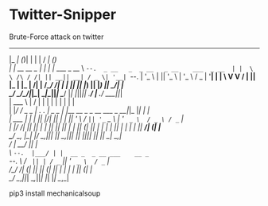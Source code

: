 # Twitter-Snipper



Brute-Force attack on twitter 




 _____            _  _    _                _____         _                           
|_   _|          (_)| |  | |              /  ___|       (_)                          
  | |  __      __ _ | |_ | |_   ___  _ __ \ `--.  _ __   _  _ __   _ __    ___  _ __ 
  | |  \ \ /\ / /| || __|| __| / _ \| '__| `--. \| '_ \ | || '_ \ | '_ \  / _ \| '__|
  | |   \ V  V / | || |_ | |_ |  __/| |   /\__/ /| | | || || |_) || |_) ||  __/| |   
__\_/_   \_/\_/__|_|_\__| \__|_\___||_|   \____/ |_| |_||_|| .__/ | .__/  \___||_|   
| ___ \       |  \/  |       | |                           | |    | |      | |       
| |_/ / _   _ | .  . | _   _ | |__    __ _  _ __ ___   _ __|_|_   |_|_   __| |       
| ___ \| | | || |\/| || | | || '_ \  / _` || '_ ` _ \ | '_ ` _ \  / _ \ / _` |       
| |_/ /| |_| || |  | || |_| || | | || (_| || | | | | || | | | | ||  __/| (_| |       
\____/  \__, |\_|  |_/ \__,_||_| |_| \__,_||_| |_| |_||_| |_| |_| \___| \__,_|       
/  ___|  __/ || |                                                                    
\ `--.  |___/ | |  __ _  _ __ ___    __ _                                            
 `--. \ / _` || | / _` || '_ ` _ \  / _` |                                           
/\__/ /| (_| || || (_| || | | | | || (_| |                                           
\____/  \__,_||_| \__,_||_| |_| |_| \__,_|                                           
                                                                                     
                                                                                     






pip3 install mechanicalsoup 

